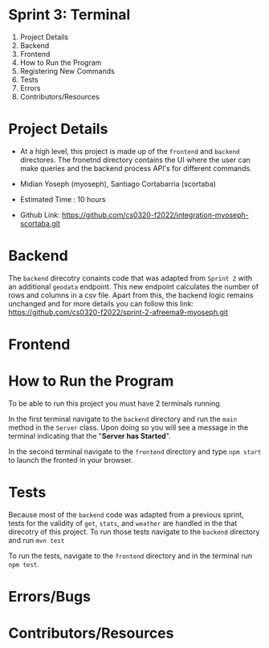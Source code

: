 # Sprint 3: Terminal

1. Project Details
2. Backend
3. Frontend
4. How to Run the Program
5. Registering New Commands
6. Tests 
7. Errors
8. Contributors/Resources


# Project Details 
- At a high level, this project is made up of the `frontend` and `backend` directores. The fronetnd directory contains the UI where the user can make queries and the backend process API's for different commands. 

- Midian Yoseph (myoseph), Santiago Cortabarria (scortaba)

- Estimated Time : 10 hours

- Github Link: https://github.com/cs0320-f2022/integration-myoseph-scortaba.git


# Backend 
The `backend` direcotry conaints code that was adapted from `Sprint 2` with an additional `geodata` endpoint. This new endpoint calculates the number of rows and columns in a csv file. Apart from this, the backend logic remains unchanged and for more details you can follow this link: https://github.com/cs0320-f2022/sprint-2-afreema9-myoseph.git 


# Frontend
 
# How to Run the Program 
To be able to run this project you must have 2 terminals running.

In the first terminal navigate to the `backend` directory and run the `main` method in the `Server` class. Upon doing so you will see a message in the terminal indicating that the "**Server has Started**".

In the second terminal navigate to the `frontend` directory and type `npm start` to launch the fronted in your browser.


# Tests
Because most of the `backend` code was adapted from a previous sprint, tests for the validity of `get`, `stats`, and `weather` are handled in the that direcotry of this project. To run those tests navigate to the `backend` directory and run `mvn test`

To run the tests, navigate to the `frontend` directory and in the terminal run `npm test`.


# Errors/Bugs


# Contributors/Resources

